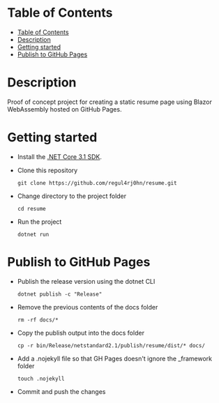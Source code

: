 # Table of Contents
- [Table of Contents](#table-of-contents)
- [Description](#description)
- [Getting started](#getting-started)
- [Publish to GitHub Pages](#publish-to-github-pages)

# Description

Proof of concept project for creating a static resume page using Blazor WebAssembly hosted on GitHub Pages.

# Getting started

- Install the [.NET Core 3.1 SDK](https://dotnet.microsoft.com/download/dotnet-core/3.1).
- Clone this repository

  `git clone https://github.com/regul4rj0hn/resume.git`
- Change directory to the project folder

  `cd resume`
- Run the project

  `dotnet run`

# Publish to GitHub Pages

- Publish the release version using the dotnet CLI

  `dotnet publish -c "Release"`
- Remove the previous contents of the docs folder

  `rm -rf docs/*`
- Copy the publish output into the docs folder

  `cp -r bin/Release/netstandard2.1/publish/resume/dist/* docs/`

- Add a .nojekyll file so that GH Pages doesn't ignore the _framework folder

  `touch .nojekyll`
- Commit and push the changes